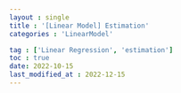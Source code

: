 ```yaml
---
layout : single
title : '[Linear Model] Estimation'
categories : 'LinearModel'

tag : ['Linear Regression', 'estimation']
toc : true
date: 2022-10-15
last_modified_at : 2022-12-15
---
```


